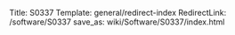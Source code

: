 Title: S0337
Template: general/redirect-index
RedirectLink: /software/S0337
save_as: wiki/Software/S0337/index.html